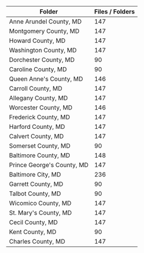 | Folder                     |   Files / Folders |
|----------------------------|-------------------|
| Anne Arundel County, MD    |               147 |
| Montgomery County, MD      |               147 |
| Howard County, MD          |               147 |
| Washington County, MD      |               147 |
| Dorchester County, MD      |                90 |
| Caroline County, MD        |                90 |
| Queen Anne's County, MD    |               146 |
| Carroll County, MD         |               147 |
| Allegany County, MD        |               147 |
| Worcester County, MD       |               146 |
| Frederick County, MD       |               147 |
| Harford County, MD         |               147 |
| Calvert County, MD         |               147 |
| Somerset County, MD        |                90 |
| Baltimore County, MD       |               148 |
| Prince George's County, MD |               147 |
| Baltimore City, MD         |               236 |
| Garrett County, MD         |                90 |
| Talbot County, MD          |                90 |
| Wicomico County, MD        |               147 |
| St. Mary's County, MD      |               147 |
| Cecil County, MD           |               147 |
| Kent County, MD            |                90 |
| Charles County, MD         |               147 |